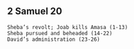 ## 2 Samuel 20

```
Sheba’s revolt; Joab kills Amasa (1-13)
Sheba pursued and beheaded (14-22)
David’s administration (23-26)
```
